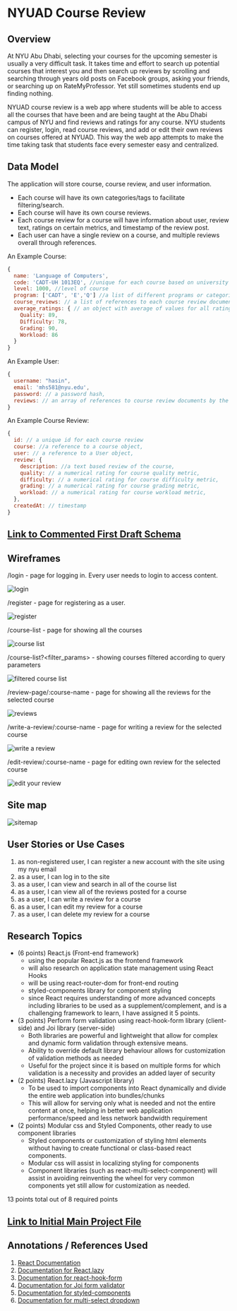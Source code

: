 # NYUAD Course Review

## Overview

At NYU Abu Dhabi, selecting your courses for the upcoming semester is usually a very difficult task. It takes time and effort to search up potential courses that interest you and then search up reviews by scrolling and searching through years old posts on Facebook groups, asking your friends, or searching up on RateMyProfessor. Yet still sometimes students end up finding nothing.

NYUAD course review is a web app where students will be able to access all the courses that have been and are being taught at the Abu Dhabi campus of NYU and find reviews and ratings for any course. NYU students can register, login, read course reviews, and add or edit their own reviews on courses offered at NYUAD. This way the web app attempts to make the time taking task that students face every semester easy and centralized. 


## Data Model

The application will store course, course review, and user information.

* Each course will have its own categories/tags to facilitate filtering/search.
* Each course will have its own course reviews.
* Each course review for a course will have information about user, review text, ratings on certain metrics, and timestamp of the review post.
* Each user can have a single review on a course, and multiple reviews overall through references.

An Example Course:

```javascript
{
  name: 'Language of Computers',
  code: 'CADT-UH 1013EQ', //unique for each course based on university assigned codes
  level: 1000, //level of course
  program: ['CADT', 'E','Q'] //a list of different programs or categories the course falls under
  course_reviews: // a list of references to each course review document for the course
  average_ratings: { // an object with average of values for all rating metrics for the course
    Quality: 89,
    Difficulty: 78,
    Grading: 90,
    Workload: 86
  }
}
```

An Example User:

```javascript
{
  username: "hasin",
  email: 'mhs581@nyu.edu',
  password: // a password hash,
  reviews: // an array of references to course review documents by the user
}
```

An Example Course Review:

```javascript
{
  id: // a unique id for each course review
  course: //a reference to a course object,
  user: // a reference to a User object,
  review: {
    description: //a text based review of the course,
    quality: // a numerical rating for course quality metric,
    difficulty: // a numerical rating for course difficulty metric,
    grading: // a numerical rating for course grading metric,
    workload: // a numerical rating for course workload metric,
  },
  createdAt: // timestamp
}
```


## [Link to Commented First Draft Schema](db.js)

## Wireframes

/login - page for logging in. Every user needs to login to access content.

![login](documentation/login_modal.png)

/register - page for registering as a user.

![register](documentation/register_modal.png)

/course-list - page for showing all the courses

![course list](documentation/course-list.png)

/course-list?<filter_params> - showing courses filtered according to query parameters

![filtered course list](documentation/course-filter.png)

/review-page/:course-name - page for showing all the reviews for the selected course

![reviews](documentation/review-page.png)

/write-a-review/:course-name - page for writing a review for the selected course

![write a review](documentation/write-a-review.png)

/edit-review/:course-name - page for editing own review for the selected course

![edit your review](documentation/edit_modal.png)

## Site map

![sitemap](documentation/sitemap/coursereview_sitemap.png)

## User Stories or Use Cases

1. as non-registered user, I can register a new account with the site using my nyu email
2. as a user, I can log in to the site
3. as a user, I can view and search in all of the course list
4. as a user, I can view all of the reviews posted for a course
5. as a user, I can write a review for a course
6. as a user, I can edit my review for a course
7. as a user, I can delete my review for a course

## Research Topics

* (6 points) React.js (Front-end framework)
    * using the popular React.js as the frontend framework
    * will also research on application state management using React Hooks
    * will be using react-router-dom for front-end routing
    * styled-components library for component styling
    * since React requires understanding of more advanced concepts including libraries to be used as a supplement/complement, and is a challenging framework to learn, I have assigned it 5 points.
* (3 points) Perform form validation using react-hook-form library (client-side) and Joi library (server-side)
    * Both libraries are powerful and lightweight that allow for complex and dynamic form validation through extensive means.
    * Ability to override default library behaviour allows for customization of validation methods as needed
    * Useful for the project since it is based on multiple forms for which validation is a necessity and provides an added layer of security
* (2 points) React.lazy (Javascript library)
    * To be used to import components into React dynamically and divide the entire web application into bundles/chunks
    * This will allow for serving only what is needed and not the entire content at once, helping in better web application performance/speed and less network bandwidth requirement
* (2 points) Modular css and Styled Components, other ready to use component libraries
    * Styled components or customization of styling html elements without having to create functional or class-based react components.
    * Modular css will assist in localizing styling for components
    * Component libraries (such as react-multi-select-component) will assist in avoiding reinventing the wheel for very common components yet still allow for customization as needed.

13 points total out of 8 required points 


## [Link to Initial Main Project File](server/app.js) 

## Annotations / References Used

1. [React Documentation](https://reactjs.org/docs/getting-started.html)
2. [Documentation for React.lazy](https://reactjs.org/docs/code-splitting.html)
3. [Documentation for react-hook-form](https://react-hook-form.com/get-started)
4. [Documentation for Joi form validator](https://joi.dev/api/?v=17.4.3)
5. [Documentation for styled-components](https://styled-components.com/)
6. [Documentation for multi-select dropdown](https://github.com/hc-oss/react-multi-select-component)

